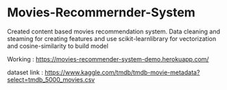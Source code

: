 # Movies-Recommernder-System
Created content based movies recommendation system. Data cleaning and steaming for creating features and use scikit-learnlibrary for vectorization and cosine-similarity to build model


Working : https://movies-recommender-system-demo.herokuapp.com/

dataset link : https://www.kaggle.com/tmdb/tmdb-movie-metadata?select=tmdb_5000_movies.csv
